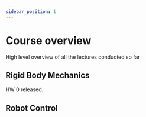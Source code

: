 ```yaml
---
sidebar_position: 1
---
```


# Course overview

High level overview of all the lectures conducted so far

## Rigid Body Mechanics

HW 0 released.

## Robot Control
